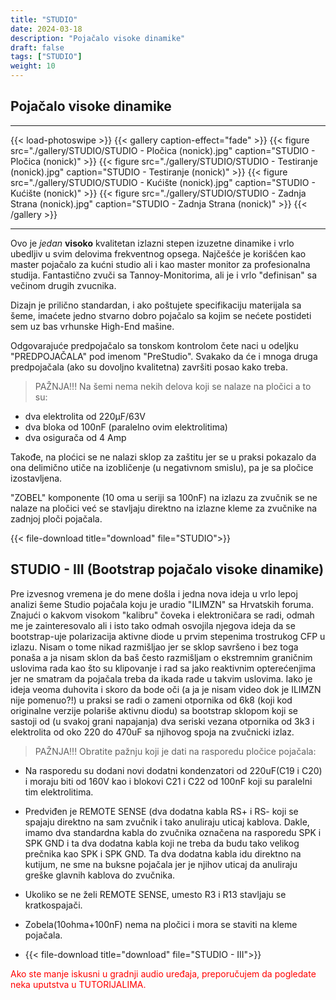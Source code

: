 ```yaml
---
title: "STUDIO"
date: 2024-03-18
description: "Pojačalo visoke dinamike"
draft: false
tags: ["STUDIO"]
weight: 10
---
```

## Pojačalo visoke dinamike

<hr>
{{< load-photoswipe >}}
{{< gallery caption-effect="fade" >}}
  {{< figure src="./gallery/STUDIO/STUDIO - Pločica (nonick).jpg" caption="STUDIO - Pločica (nonick)" >}}
  {{< figure src="./gallery/STUDIO/STUDIO - Testiranje (nonick).jpg" caption="STUDIO - Testiranje (nonick)" >}}
  {{< figure src="./gallery/STUDIO/STUDIO - Kućište (nonick).jpg" caption="STUDIO - Kućište (nonick)" >}}
  {{< figure src="./gallery/STUDIO/STUDIO - Zadnja Strana (nonick).jpg" caption="STUDIO - Zadnja Strana (nonick)" >}}
{{< /gallery >}}
<hr>

Ovo je *jedan* **visoko** kvalitetan izlazni stepen izuzetne dinamike i vrlo ubedljiv u svim delovima frekventnog opsega. Najčešće je korišćen kao master pojačalo za kućni studio ali i kao master monitor za profesionalna studija. Fantastično zvuči sa Tannoy-Monitorima, ali je i vrlo "definisan" sa večinom drugih zvucnika.

Dizajn je prilično standardan, i ako poštujete specifikaciju materijala sa šeme, imaćete jedno stvarno dobro pojačalo sa kojim se nećete postideti sem uz bas vrhunske High-End mašine.

Odgovarajuće predpojačalo sa tonskom kontrolom čete naci u odeljku "PREDPOJAČALA" pod imenom "PreStudio". Svakako da će i mnoga druga predpojačala (ako su dovoljno kvalitetna) završiti posao kako treba.

> PAŽNJA!!!
> Na šemi nema nekih delova koji se nalaze na pločici a to su:
- dva elektrolita od 220μF/63V
- dva bloka od 100nF (paralelno ovim elektrolitima)
- dva osigurača od 4 Amp

Takođe, na ploćici se ne nalazi sklop za zaštitu jer se u praksi pokazalo da ona delimično utiče na izobličenje (u negativnom smislu), pa je sa pločice izostavljena.

"ZOBEL" komponente (10 oma u seriji sa 100nF) na izlazu za zvučnik se ne nalaze na pločici već se stavljaju direktno na izlazne kleme za zvučnike na zadnjoj ploči pojačala.

{{< file-download title="download" file="STUDIO">}}

## STUDIO - III (Bootstrap pojačalo visoke dinamike)

Pre izvesnog vremena je do mene došla i jedna nova ideja u vrlo lepoj analizi šeme Studio pojačala koju je uradio "ILIMZN" sa Hrvatskih foruma. Znajući o kakvom visokom "kalibru" čoveka i elektroničara se radi, odmah me je zainteresovalo ali i isto tako odmah osvojila njegova ideja da se bootstrap-uje polarizacija aktivne diode u prvim stepenima trostrukog CFP u izlazu. Nisam o tome nikad razmišljao jer se sklop savršeno i bez toga ponaša a ja nisam sklon da baš često razmišljam o ekstremnim graničnim uslovima rada kao što su klipovanje i rad sa jako reaktivnim opterećenjima jer ne smatram da pojačala treba da ikada rade u takvim uslovima. Iako je ideja veoma duhovita i skoro da bode oči (a ja je nisam video dok je ILIMZN nije pomenuo?!) u praksi se radi o zameni otpornika od 6k8 (koji kod originalne verzije polariše aktivnu diodu) sa bootstrap sklopom koji se sastoji od (u svakoj grani napajanja) dva seriski vezana otpornika od 3k3 i elektrolita od oko 220 do 470uF sa njihovog spoja na zvučnicki izlaz.

> PAŽNJA!!!
> Obratite pažnju koji je dati na rasporedu pločice pojačala:
- Na rasporedu su dodani novi dodatni kondenzatori od 220uF(C19 i C20) i moraju biti od 160V kao i blokovi C21 i C22 od 100nF koji su paralelni tim elektrolitima.
- Predviđen je REMOTE SENSE (dva dodatna kabla RS+ i RS- koji se spajaju direktno na sam zvučnik i tako anuliraju uticaj kablova. Dakle, imamo dva standardna kabla do zvučnika označena na rasporedu SPK i SPK GND i ta dva dodatna kabla koji ne treba da budu tako velikog prečnika kao SPK i SPK GND. Ta dva dodatna kabla idu direktno na kutijum, ne sme na buksne pojačala jer je njihov uticaj da anuliraju greške glavnih kablova do zvučnika.
- Ukoliko se ne želi REMOTE SENSE, umesto R3 i R13 stavljaju se kratkospajači.
- Zobela(10ohma+100nF) nema na pločici i mora se staviti na kleme pojačala.

- {{< file-download title="download" file="STUDIO - III">}}

<p style="color: red;" class="text-center">Ako ste manje iskusni u gradnji audio uređaja, preporučujem da pogledate neka uputstva u TUTORIJALIMA.</p>
